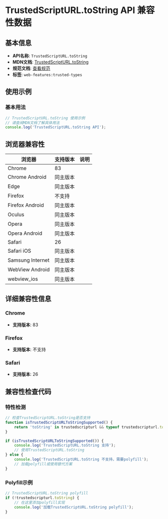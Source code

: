 # TrustedScriptURL.toString API 兼容性数据

## 基本信息

- **API名称**: `TrustedScriptURL.toString`
- **MDN文档**: [TrustedScriptURL.toString](https://developer.mozilla.org/docs/Web/API/TrustedScriptURL/toString)
- **规范文档**: [查看规范](https://w3c.github.io/trusted-types/dist/spec/#trustedscripturl-stringification-behavior)
- **标签**: `web-features:trusted-types`

## 使用示例

### 基本用法

```javascript
// TrustedScriptURL.toString 使用示例
// 请查阅MDN文档了解具体用法
console.log('TrustedScriptURL.toString API');
```

## 浏览器兼容性

| 浏览器 | 支持版本 | 说明 |
|--------|----------|------|
| Chrome | 83 |  |
| Chrome Android | 同主版本 |  |
| Edge | 同主版本 |  |
| Firefox | 不支持 |  |
| Firefox Android | 同主版本 |  |
| Oculus | 同主版本 |  |
| Opera | 同主版本 |  |
| Opera Android | 同主版本 |  |
| Safari | 26 |  |
| Safari iOS | 同主版本 |  |
| Samsung Internet | 同主版本 |  |
| WebView Android | 同主版本 |  |
| webview_ios | 同主版本 |  |

## 详细兼容性信息

### Chrome

- **支持版本**: 83

### Firefox

- **支持版本**: 不支持

### Safari

- **支持版本**: 26

## 兼容性检查代码

### 特性检测

```javascript
// 检查TrustedScriptURL.toString是否支持
function isTrustedScriptURLToStringSupported() {
    return 'toString' in trustedscripturl && typeof trustedscripturl.toString === 'function';
}

if (isTrustedScriptURLToStringSupported()) {
    console.log('TrustedScriptURL.toString 支持');
    // 使用TrustedScriptURL.toString
} else {
    console.log('TrustedScriptURL.toString 不支持，需要polyfill');
    // 加载polyfill或使用替代方案
}
```

### Polyfill示例

```javascript
// TrustedScriptURL.toString polyfill
if (!trustedscripturl.toString) {
    // 在这里添加polyfill实现
    console.log('加载TrustedScriptURL.toString polyfill');
}
```


